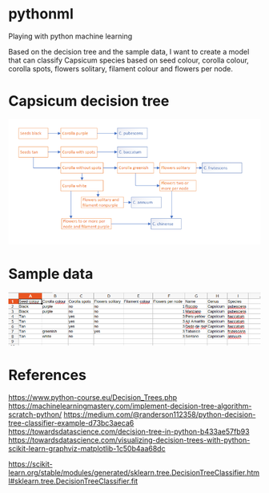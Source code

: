 # pythonml
Playing with python machine learning

Based on the decision tree and the sample data, I want to create a model that can classify Capsicum species based on seed colour, corolla colour, corolla spots, flowers solitary, filament colour and flowers per node.


# Capsicum decision tree
![Capsicum decision tree](capsicum-decision-tree.png "Capsicum decision tree")

# Sample data
![Sample data](capsicum-sample-data.png "Sample data")

# References
https://www.python-course.eu/Decision_Trees.php
https://machinelearningmastery.com/implement-decision-tree-algorithm-scratch-python/
https://medium.com/@randerson112358/python-decision-tree-classifier-example-d73bc3aeca6
https://towardsdatascience.com/decision-tree-in-python-b433ae57fb93
https://towardsdatascience.com/visualizing-decision-trees-with-python-scikit-learn-graphviz-matplotlib-1c50b4aa68dc

https://scikit-learn.org/stable/modules/generated/sklearn.tree.DecisionTreeClassifier.html#sklearn.tree.DecisionTreeClassifier.fit

